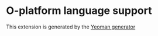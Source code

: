 # O-platform language support
This extension is generated by the [Yeoman generator](https://www.npmjs.com/package/generator-code) 
